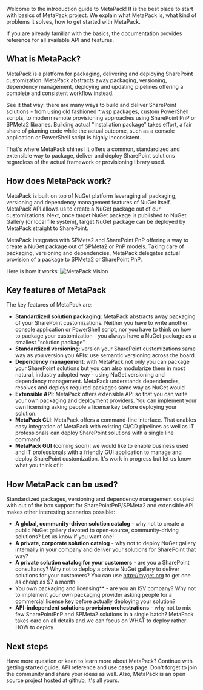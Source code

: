 ﻿---
Title: 'MetaPack Home'
Tile: true
TileTitle: 'MetaPack'
TileOrder: 50
TileLink: true
TileLinkOrder: 9
TileDescription: 'The package manager for SharePoint customizations.'
---

Welcome to the introduction guide to MetaPack! It is the best place to start with basics of MetaPack project. We explain what MetaPack is, what kind of problems it solves, how to get started with MetaPack.

If you are already familiar with the basics, the documentation provides reference for all available API and features.

## What is MetaPack?

MetaPack is a platform for packaging, delivering and deploying SharePoint customization. MetaPack abstracts away packaging, versioning, dependency management, deploying and updating pipelines offering a complete and consistent workflow instead. 

See it that way: there are many ways to build and deliver SharePoint solutions - from using old fashioned  *.wsp packages, custom PowerShell scripts, to modern remote provisioning approaches using SharePoint PnP or SPMeta2 libraries. Building actual "installation package" takes effort, a fair share of pluming code while the actual outcome, such as a console application or PowerShell script is highly inconsistent.

That's where MetaPack shines! It offers a common, standardized and extensible way to package, deliver and deploy SharePoint solutions regardless of the actual framework or provisioning library used. 

## How does MetaPack work?

MetaPack is built on top of NuGet platform leveraging all packaging, versioning and dependency management features of NuGet itself. MetaPack API allows us to create a NuGet package out of our customizations. Next, once target NuGet package is published to NuGet Gallery (or local file system), target NuGet package can be deployed by MetaPack straight to SharePoint. 

MetaPack integrates with SPMeta2 and SharePoint PnP offering a way to create a NuGet package out of SPMeta2 or PnP models. Taking care of packaging, versioning and dependencies, MetaPack delegates actual provision of a package to SPMeta2 or SharePoint PnP.

Here is how it works:
![MetaPack Vision](https://subpointsolutions-dev.netlify.com/content/img/products/metapack/metapack-vision.png)

## Key features of MetaPack
The key features of MetaPack are:

* **Standardized solution packaging**: MetaPack abstracts away packaging of your SharePoint customizations. Neither you have to write another console application or PowerShell script, nor you have to think on how to package your customization - you always have a NuGet package as a smallest "solution package"
* **Standardized versioning**: version your SharePoint customizations same way as you version you APIs: use semantic versioning across the board.
* **Dependency management**: with MetaPack not only you can package your SharePoint solutions but you can also modularize them in most natural, industry adopted way - using NuGet versioning and dependency management. MetaPack understands dependencies, resolves and deploys required packages same way as NuGet would
* **Extensible API**: MetaPack offers extensible API so that you can write your own packaging and deployment providers. You can implement your own licensing asking people a license key before deploying your solution.
* **MetaPack CLI**: MetaPack offers a command-line interface. That enables easy integration of MetaPack with existing CI/CD pipelines as well as IT professionals can deploy SharePoint solutions with a single line command
* **MetaPack GUI** (coming soon): we would like to enable business used and IT professionals with a friendly GUI application to manage and deploy SharePoint customization. It's work in progress but let us know what you think of it

## How MetaPack can be used?
Standardized packages, versioning and dependency management coupled with out of the box support  for SharePointPnP/SPMeta2 and extensible API makes other interesting scenarios possible:

* **A global, community-driven solution catalog** -  why not to create a public NuGet gallery devoted to open-source, community-driving solutions? Let us know if you want one!
* **A private, corporate solution catalog** - why not to deploy NuGet gallery internally in your company and deliver your solutions for SharePoint that way?
* **A private solution catalog for your customers** -  are you a SharePoint consultancy? Why not to deploy a private NuGet gallery to deliver solutions for your customers? You can use http://myget.org to get one as cheap as $7 a month
* You own packaging and licensing** - are you an ISV company? Why not to implement your own packaging provider asking people for a commercial license key before actually deploying your solution?
* **API-independent solutions provision orchestrations** - why not to mix few SharePointPnP and SPMeta2 solutions in a single batch? MetaPack takes care on all details and we can focus on WHAT to deploy rather HOW to deploy

## Next steps
Have more question or keen to learn more about MetaPack? Continue with getting started guide,  API reference and use cases page. Don't forget to join the community and share your ideas as well. Also, MetaPack is an open source project hosted at github, it's all yours.
